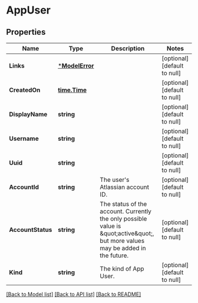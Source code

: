 # AppUser

## Properties
Name | Type | Description | Notes
------------ | ------------- | ------------- | -------------
**Links** | [***ModelError**](map.md) |  | [optional] [default to null]
**CreatedOn** | [**time.Time**](time.Time.md) |  | [optional] [default to null]
**DisplayName** | **string** |  | [optional] [default to null]
**Username** | **string** |  | [optional] [default to null]
**Uuid** | **string** |  | [optional] [default to null]
**AccountId** | **string** | The user&#x27;s Atlassian account ID. | [optional] [default to null]
**AccountStatus** | **string** | The status of the account. Currently the only possible value is \&quot;active\&quot;, but more values may be added in the future. | [optional] [default to null]
**Kind** | **string** | The kind of App User. | [optional] [default to null]

[[Back to Model list]](../README.md#documentation-for-models) [[Back to API list]](../README.md#documentation-for-api-endpoints) [[Back to README]](../README.md)

